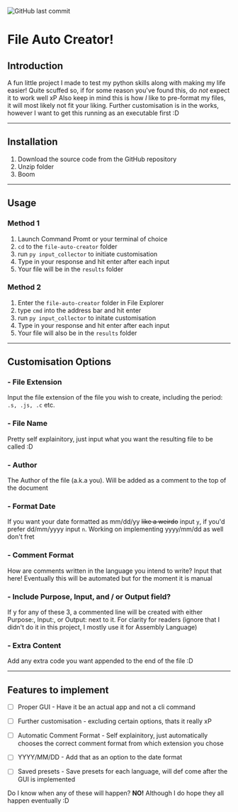![GitHub last commit](https://img.shields.io/github/last-commit/stripeysweatercat/file-auto-create)
# **File Auto Creator!**

## Introduction
A fun little project I made to test my python skills along with making my life easier! Quite scuffed so, if for some reason you've found this, do *not* expect it to work well xP Also keep in mind this is how *I* like to pre-format my files, it will most likely not fit your liking. Further customisation is in the works, however I want to get this running as an executable first :D

---
## Installation
1. Download the source code from the GitHub repository
2. Unzip folder
3. Boom

---
## Usage
### **Method 1**
1. Launch Command Promt or your terminal of choice
2. `cd` to the `file-auto-creator` folder
3. run `py input_collector` to initiate customisation
4. Type in your response and hit enter after each input
5. Your file will be in the `results` folder

### **Method 2**
1. Enter the `file-auto-creator` folder in File Explorer
2. type `cmd` into the address bar and hit enter
3. run `py input_collector` to initate customisation
4. Type in your response and hit enter after each input
5. Your file will also be in the `results` folder

---
## Customisation Options
### - File Extension
Input the file extension of the file you wish to create, including the period:
`.s, .js, .c` etc.

### - File Name
Pretty self explainitory, just input what you want the resulting file to be called :D
### - Author
The Author of the file (a.k.a you). Will be added as a comment to the top of the document
### - Format Date
If you want your date formatted as mm/dd/yy ~~like a weirdo~~ input `y`, if you'd prefer dd/mm/yyyy input `n`. Working on implementing yyyy/mm/dd as well don't fret
### - Comment Format
How are comments written in the language you intend to write? Input that here! Eventually this will be automated but for the moment it is manual
### - Include Purpose, Input, and / or Output field?
If y for any of these 3, a commented line will be created with either Purpose:, Input:, or Output: next to it. For clarity for readers (ignore that I didn't do it in this project, I mostly use it for Assembly Language)
### - Extra Content
Add any extra code you want appended to the end of the file :D

---
## Features to implement
- [ ] Proper GUI - Have it be an actual app and not a cli command
- [ ] Further customisation - excluding certain options, thats it really xP
- [ ] Automatic Comment Format - Self explainitory, just automatically chooses the correct comment format from which extension you chose
- [ ] YYYY/MM/DD - Add that as an option to the date format
- [ ] Saved presets - Save presets for each language, will def come after the GUI is implemented


Do I know when any of these will happen? **NO!** Although I do hope they all happen eventually :D